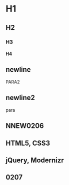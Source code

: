 # H1

## H2

### H3

#### H4

## newline

PARA2

## newline2

para

## NNEW0206

 ##   HTML5, CSS3
   ## jQuery, Modernizr


## 0207
